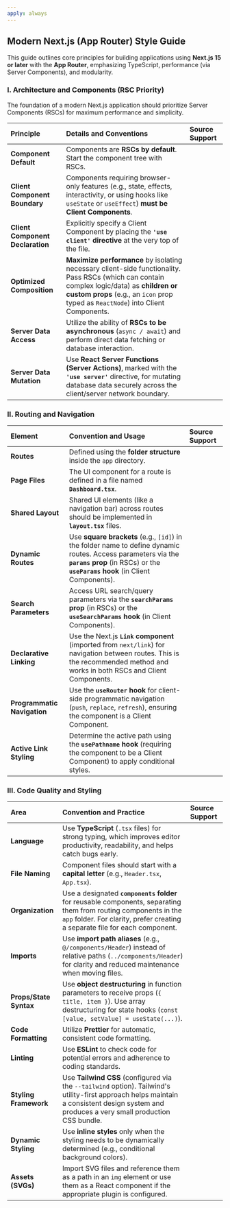 ```yaml
---
apply: always
---
```


## Modern Next.js (App Router) Style Guide

This guide outlines core principles for building applications using **Next.js 15 or later** with the **App Router**, emphasizing TypeScript, performance (via Server Components), and modularity.

### I. Architecture and Components (RSC Priority)

The foundation of a modern Next.js application should prioritize Server Components (RSCs) for maximum performance and simplicity.

| Principle                        | Details and Conventions                                                                                                                                                                                                         | Source Support |
|:---------------------------------|:--------------------------------------------------------------------------------------------------------------------------------------------------------------------------------------------------------------------------------|:---------------|
| **Component Default**            | Components are **RSCs by default**. Start the component tree with RSCs.                                                                                                                                                         |                |
| **Client Component Boundary**    | Components requiring browser-only features (e.g., state, effects, interactivity, or using hooks like `useState` or `useEffect`) **must be Client Components**.                                                                  |                |
| **Client Component Declaration** | Explicitly specify a Client Component by placing the **`'use client'` directive** at the very top of the file.                                                                                                                  |                |
| **Optimized Composition**        | **Maximize performance** by isolating necessary client-side functionality. Pass RSCs (which can contain complex logic/data) as **children or custom props** (e.g., an `icon` prop typed as `ReactNode`) into Client Components. |                |
| **Server Data Access**           | Utilize the ability of **RSCs to be asynchronous** (`async / await`) and perform direct data fetching or database interaction.                                                                                                  |                |
| **Server Data Mutation**         | Use **React Server Functions (Server Actions)**, marked with the **`'use server'`** directive, for mutating database data securely across the client/server network boundary.                                                   |                |

### II. Routing and Navigation

| Element                     | Convention and Usage                                                                                                                                                                          | Source Support |
|:----------------------------|:----------------------------------------------------------------------------------------------------------------------------------------------------------------------------------------------|:---------------|
| **Routes**                  | Defined using the **folder structure** inside the `app` directory.                                                                                                                            |                |
| **Page Files**              | The UI component for a route is defined in a file named **`Dashboard.tsx`**.                                                                                                                       |                |
| **Shared Layout**           | Shared UI elements (like a navigation bar) across routes should be implemented in **`layout.tsx`** files.                                                                                     |                |
| **Dynamic Routes**          | Use **square brackets** (e.g., `[id]`) in the folder name to define dynamic routes. Access parameters via the **`params` prop** (in RSCs) or the **`useParams` hook** (in Client Components). |                |
| **Search Parameters**       | Access URL search/query parameters via the **`searchParams` prop** (in RSCs) or the **`useSearchParams` hook** (in Client Components).                                                        |                |
| **Declarative Linking**     | Use the Next.js **`Link` component** (imported from `next/link`) for navigation between routes. This is the recommended method and works in both RSCs and Client Components.                  |                |
| **Programmatic Navigation** | Use the **`useRouter` hook** for client-side programmatic navigation (`push`, `replace`, `refresh`), ensuring the component is a Client Component.                                            |                |
| **Active Link Styling**     | Determine the active path using the **`usePathname` hook** (requiring the component to be a Client Component) to apply conditional styles.                                                    |                |

### III. Code Quality and Styling

| Area                   | Convention and Practice                                                                                                                                                                         | Source Support |
|:-----------------------|:------------------------------------------------------------------------------------------------------------------------------------------------------------------------------------------------|:---------------|
| **Language**           | Use **TypeScript** (`.tsx` files) for strong typing, which improves editor productivity, readability, and helps catch bugs early.                                                               |                |
| **File Naming**        | Component files should start with a **capital letter** (e.g., `Header.tsx`, `App.tsx`).                                                                                                         |                |
| **Organization**       | Use a designated **`components` folder** for reusable components, separating them from routing components in the `app` folder. For clarity, prefer creating a separate file for each component. |                |
| **Imports**            | Use **import path aliases** (e.g., `@/components/Header`) instead of relative paths (`../components/Header`) for clarity and reduced maintenance when moving files.                             |                |
| **Props/State Syntax** | Use **object destructuring** in function parameters to receive props (`{ title, item }`). Use array destructuring for state hooks (`const [value, setValue] = useState(...)`).                  |                |
| **Code Formatting**    | Utilize **Prettier** for automatic, consistent code formatting.                                                                                                                                 |                |
| **Linting**            | Use **ESLint** to check code for potential errors and adherence to coding standards.                                                                                                            |                |
| **Styling Framework**  | Use **Tailwind CSS** (configured via the `--tailwind` option). Tailwind's utility-first approach helps maintain a consistent design system and produces a very small production CSS bundle.     |                |
| **Dynamic Styling**    | Use **inline styles** only when the styling needs to be dynamically determined (e.g., conditional background colors).                                                                           |                |
| **Assets (SVGs)**      | Import SVG files and reference them as a path in an `img` element or use them as a React component if the appropriate plugin is configured.                                                     |                |
